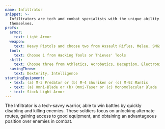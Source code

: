```yaml
---
name: Infiltrator
snippet: >-
  Infiltrators are tech and combat specialists with the unique ability to cloak
  themselves.
profs:
  armor:
    text: Light Armor
  weapon:
    text: Heavy Pistols and choose two from Assault Rifles, Melee, SMGs, and Sniper Rifles
  tool:
    text: Choose 1 from Hacking Tools or Thieves' Tools
  skill:
    text: Choose three from Athletics, Acrobatics, Deception, Electronics, History, Insight, Investigation, Perception, Persuasion, Sleight of Hand, Stealth, and Vehicle Handling
  savingThrow:
    text: Dexterity, Intelligence
startingEquipment:
  - text: (a) M-3 Predator or (b) M-4 Shuriken or (c) M-92 Mantis
  - text: (a) Omni-Blade or (b) Omni-Taser or (c) Monomolecular Blade
  - text: Stock Light Armor
---
```

The Infiltrator is a tech-savvy warrior, able to win battles by quickly disabling and killing enemies. These soldiers focus on unlocking alternate routes, gaining access to good equipment, and obtaining an advantageous position over enemies in combat.
